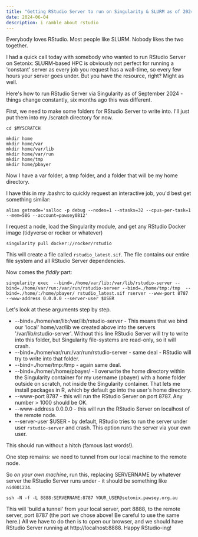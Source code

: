 ```yaml
---
title: "Getting RStudio Server to run on Singularity & SLURM as of 2024"
date: 2024-06-04
description: i ramble about rstudio
---
```


Everybody loves RStudio. Most people like SLURM. Nobody likes the two together. 

I had a quick call today with somebody who wanted to run RStudio Server on Setonix: SLURM-based HPC is obviously not perfect for running a 'constant' server as every job you request has a wall-time, so every few hours your server goes under. But you have the resource, right? Might as well.

Here's how to run RStudio Server via Singularity as of September 2024 - things change constantly, six months ago this was different.

First, we need to make some folders for RStudio Server to write into. I'll just put them into my /scratch directory for now.

```
cd $MYSCRATCH

mkdir home
mkdir home/var
mkdir home/var/lib
mkdir home/var/run
mkdir home/tmp
mkdir home/pbayer
```

Now I have a var folder, a tmp folder, and a folder that will be my home directory.


I have this in my .bashrc to quickly request an interactive job, you'd best get something similar:

```
alias getnode='salloc -p debug --nodes=1 --ntasks=32 --cpus-per-task=1 --mem=58G --account=pawsey0812'
```

I request a node, load the Singularity module, and get any RStudio Docker image (tidyverse or rocker or whatever)

```
singularity pull docker://rocker/rstudio
```

This will create a file called `rstudio_latest.sif`. The file contains our entire file system and all RStudio Server dependencies.

Now comes the *fiddly* part: 

```
singularity exec  --bind=./home/var/lib:/var/lib/rstudio-server --bind=./home/var/run:/var/run/rstudio-server --bind=./home/tmp:/tmp  --bind=./home/:/home/pbayer/ rstudio_latest.sif rserver --www-port 8787 --www-address 0.0.0.0 --server-user $USER
``` 

Let's look at these arguments step by step.

- --bind=./home/var/lib:/var/lib/rstudio-server - This means that we bind our 'local' home/var/lib we created above into the servers '/var/lib/rstudio-server'. Without this line RStudio Server will try to write into this folder, but Singularity file-systems are read-only, so it will crash.
- --bind=./home/var/run:/var/run/rstudio-server - same deal - RStudio will try to write into that folder.
- --bind=./home/tmp:/tmp - again same deal.
- --bind=./home/:/home/pbayer/ - I overwrite the home directory within the Singularity container for my username (pbayer) with a home folder outside on scratch, not inside the Singularity container. That lets me install packages in R, which by default go into the user's home directory.
- --www-port 8787 - this will run the RStudio Server on port 8787. Any number > 1000 should be OK.
- --www-address 0.0.0.0 - this will run the RStudio Server on localhost of the remote node.
- --server-user $USER - by default, RStudio tries to run the server under user `rstudio-server` and crash. This option runs the server via your own user.

This should run without a hitch (famous last words!).

One step remains: we need to tunnel from our local machine to the remote node. 

So *on your own machine*, run this, replacing SERVERNAME by whatever server the RStudio Server runs under - it should be something like `nid001234`.

```
ssh -N -f -L 8888:SERVERNAME:8787 YOUR_USER@setonix.pawsey.org.au
```

This will 'build a tunnel' from your local server, port 8888, to the remote server, port 8787 (the port we chose above! Be careful to use the same here.) All we have to do then is to open our browser, and we should have RStudio Server running at http://localhost:8888. Happy RStudio-ing!
